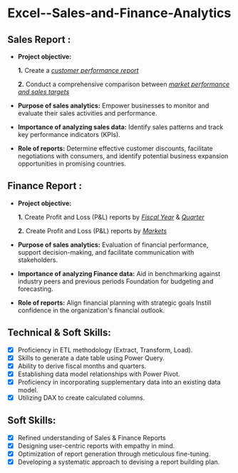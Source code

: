 # Excel--Sales-and-Finance-Analytics

## Sales Report :


- **Project objective:** 

    **1.** Create a _[customer performance report](https://github.com/shaileshmaske/Excel_Sales_and_Finance_Analytics/blob/main/customer_netsales_performance_report.pdf)_ 

    **2.** Conduct a comprehensive comparison between _[market performance and sales targets](https://github.com/shaileshmaske/Excel_Sales_and_Finance_Analytics/blob/main/market_performance_vs_target.pdf)_

- **Purpose of sales analytics:** Empower businesses to monitor and evaluate their sales activities and performance.

- **Importance of analyzing sales data:** Identify sales patterns and track key performance indicators (KPIs).

- **Role of reports:** Determine effective customer discounts, facilitate negotiations with consumers, and identify potential business expansion opportunities in promising countries.


## Finance Report :

- **Project objective:** 

    **1.** Create Profit and Loss (P&L) reports by _[Fiscal Year](https://github.com/shaileshmaske/Excel_Sales_and_Finance_Analytics/blob/main/finance_fiscal_year.pdf)_ & _[Quarter](https://github.com/shaileshmaske/Excel_Sales_and_Finance_Analytics/blob/main/finance_quarter.pdf)_ 

   **2.** Create Profit and Loss (P&L) reports by _[Markets](https://github.com/shaileshmaske/Excel_Sales_and_Finance_Analytics/blob/main/finance_market.pdf)_

- **Purpose of sales analytics:** Evaluation of financial performance, support decision-making, and facilitate communication with stakeholders.

- **Importance of analyzing Finance data:** Aid in benchmarking against industry peers and previous periods Foundation for budgeting and forecasting.

- **Role of reports:** Align financial planning with strategic goals Instill confidence in the organization's financial outlook.


## Technical & Soft Skills:
- [x]	Proficiency in ETL methodology (Extract, Transform, Load).
- [x]	Skills to generate a date table using Power Query.
- [x]	Ability to derive fiscal months and quarters.
- [x]	Establishing data model relationships with Power Pivot.
- [x]	Proficiency in incorporating supplementary data into an existing data model.
- [x]	Utilizing DAX to create calculated columns.

## Soft Skills:
- [x]	Refined understanding of Sales & Finance Reports
- [x]	Designing user-centric reports with empathy in mind.
- [x]	Optimization of report generation through meticulous fine-tuning.
- [x]	Developing a systematic approach to devising a report building plan.
